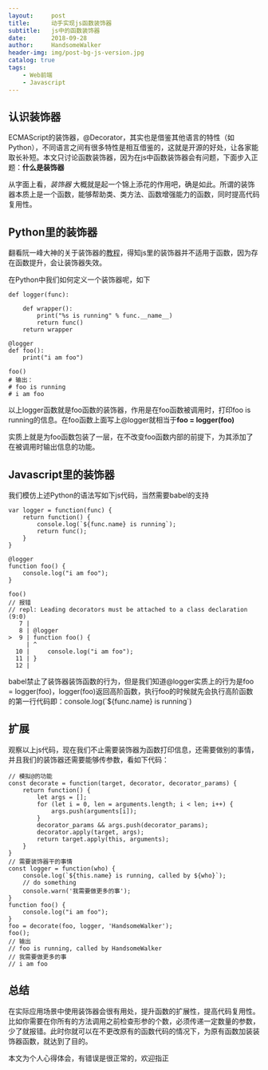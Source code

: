 ```yaml
---
layout:     post
title:      动手实现js函数装饰器
subtitle:   js中的函数装饰器
date:       2018-09-28
author:     HandsomeWalker
header-img: img/post-bg-js-version.jpg
catalog: true
tags:
    - Web前端
    - Javascript
---
```


## 认识装饰器

ECMAScript的装饰器，@Decorator，其实也是借鉴其他语言的特性（如Python），不同语言之间有很多特性是相互借鉴的，这就是开源的好处，让各家能取长补短。本文只讨论函数装饰器，因为在js中函数装饰器会有问题，下面步入正题：**什么是装饰器**

从字面上看，*装饰器* 大概就是起一个锦上添花的作用吧，确是如此。所谓的装饰器本质上是一个函数，能够帮助类、类方法、函数增强能力的函数，同时提高代码复用性。

## Python里的装饰器

翻看阮一峰大神的关于装饰器的[教程](http://es6.ruanyifeng.com/#docs/decorator)，得知js里的装饰器并不适用于函数，因为存在函数提升，会让装饰器失效。

在Python中我们如何定义一个装饰器呢，如下

```
def logger(func):

    def wrapper():
        print("%s is running" % func.__name__)
        return func()
    return wrapper

@logger
def foo():
    print("i am foo")

foo()
# 输出：
# foo is running
# i am foo
```

以上logger函数就是foo函数的装饰器，作用是在foo函数被调用时，打印foo is running的信息。在foo函数上面写上@logger就相当于**foo = logger(foo)**

实质上就是为foo函数包装了一层，在不改变foo函数内部的前提下，为其添加了在被调用时输出信息的功能。

## Javascript里的装饰器

我们模仿上述Python的语法写如下js代码，当然需要babel的支持

```
var logger = function(func) {
    return function() {
        console.log(`${func.name} is running`);
        return func();
    }
}

@logger
function foo() {
    console.log("i am foo");
}

foo()
// 报错
// repl: Leading decorators must be attached to a class declaration (9:0)
   7 | 
   8 | @logger
>  9 | function foo() {
     | ^
  10 |     console.log("i am foo");
  11 | }
  12 | 
```

babel禁止了装饰器装饰函数的行为，但是我们知道@logger实质上的行为是foo = logger(foo)，logger(foo)返回高阶函数，执行foo的时候就先会执行高阶函数的第一行代码即：console.log(\`${func.name} is running\`)

## 扩展

观察以上js代码，现在我们不止需要装饰器为函数打印信息，还需要做别的事情，并且我们的装饰器还需要能够传参数，看如下代码：

```
// 模拟@的功能
const decorate = function(target, decorator, decorator_params) {
    return function() {
        let args = [];
        for (let i = 0, len = arguments.length; i < len; i++) {
            args.push(arguments[i]);
        }
        decorator_params && args.push(decorator_params);
        decorator.apply(target, args);
        return target.apply(this, arguments);
    }
}
// 需要装饰器干的事情
const logger = function(who) {
    console.log(`${this.name} is running, called by ${who}`);
    // do something
    console.warn('我需要做更多的事');
}
function foo() {
    console.log("i am foo");
}
foo = decorate(foo, logger, 'HandsomeWalker');
foo();
// 输出
// foo is running, called by HandsomeWalker
// 我需要做更多的事
// i am foo
```

## 总结

在实际应用场景中使用装饰器会很有用处，提升函数的扩展性，提高代码复用性。比如你需要在你所有的方法调用之前检查形参的个数，必须传递一定数量的参数，少了就报错。此时你就可以在不更改原有的函数代码的情况下，为原有函数加装装饰器函数，就达到了目的。

本文为个人心得体会，有错误是很正常的，欢迎指正